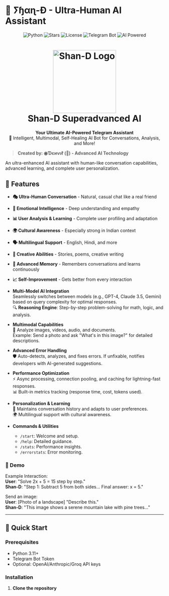 # 🤖 ⵢɧαɳ-Đ - Ultra-Human AI Assistant



<p align="center">
  <img src="https://img.shields.io/badge/Python-3.10%2B-blue?style=for-the-badge&logo=python" alt="Python">
  <img src="https://img.shields.io/github/stars/DenxVil/Shan_D_Superadvanced?style=for-the-badge&logo=github" alt="Stars">
  <img src="https://img.shields.io/github/license/DenxVil/Shan_D_Superadvanced?style=for-the-badge&logo=mit" alt="License">
  <img src="https://img.shields.io/badge/Telegram-Bot-blue?style=for-the-badge&logo=telegram" alt="Telegram Bot">
  <img src="https://img.shields.io/badge/AI-Powered-green?style=for-the-badge&logo=openai" alt="AI Powered">
</p>

<h1 align="center">
  <img src="https://i.ibb.co/hFmjVT0k/IMG-0842.jpg" alt="Shan-D Logo" width="200" j,  height="200">
  <br>
  Shan-D Superadvanced AI
</h1>

<p align="center">
  <strong>Your Ultimate AI-Powered Telegram Assistant</strong><br>
  🚀 Intelligent, Multimodal, Self-Healing AI Bot for Conversations, Analysis, and More!
</p>




> **Created by: ◉Ɗєиνιℓ (👻) - Advanced AI Technology**

An ultra-enhanced AI assistant with human-like conversation capabilities, advanced learning, and complete user personalization.

## 🌟 Features

- **🎭 Ultra-Human Conversation** - Natural, casual chat like a real friend
- **🧠 Emotional Intelligence** - Deep understanding and empathy
- **📊 User Analysis & Learning** - Complete user profiling and adaptation
- **🌍 Cultural Awareness** - Especially strong in Indian context
- **🗣️ Multilingual Support** - English, Hindi, and more
- **🎨 Creative Abilities** - Stories, poems, creative writing
- **💾 Advanced Memory** - Remembers conversations and learns continuously
- **📈 Self-Improvement** - Gets better from every interaction
- **Multi-Model AI Integration**  
  Seamlessly switches between models (e.g., GPT-4, Claude 3.5, Gemini) based on query complexity for optimal responses.  
  🔍 **Reasoning Engine**: Step-by-step problem-solving for math, logic, and analysis.

- **Multimodal Capabilities**  
  📸 Analyze images, videos, audio, and documents.  
  Example: Send a photo and ask "What's in this image?" for detailed descriptions.

- **Advanced Error Handling**  
  🛡️ Auto-detects, analyzes, and fixes errors. If unfixable, notifies developers with AI-generated suggestions.

- **Performance Optimization**  
  ⚡ Async processing, connection pooling, and caching for lightning-fast responses.  
  📊 Built-in metrics tracking (response time, cost, tokens used).

- **Personalization & Learning**  
  🧠 Maintains conversation history and adapts to user preferences.  
  🌍 Multilingual support with cultural awareness.

- **Commands & Utilities**  
  - `/start`: Welcome and setup.  
  - `/help`: Detailed guidance.  
  - `/stats`: Performance insights.  
  - `/errorstats`: Error monitoring.

### 🎥 Demo


Example Interaction:  
**User**: "Solve 2x + 5 = 15 step by step."  
**Shan-D**: "Step 1: Subtract 5 from both sides... Final answer: x = 5."  

Send an image:  
**User**: [Photo of a landscape] "Describe this."  
**Shan-D**: "This image shows a serene mountain lake with pine trees..."

---
    
## 🚀 Quick Start

### Prerequisites
- Python 3.11+
- Telegram Bot Token
- Optional: OpenAI/Anthropic/Groq API keys

### Installation

1. **Clone the repository**
